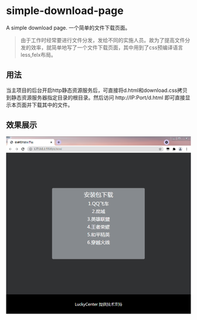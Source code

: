 # simple-download-page
A simple download page.
一个简单的文件下载页面。

> 由于工作时经常要进行文件分发，发给不同的实施人员。故为了提高文件分发的效率，就简单地写了一个文件下载页面，其中用到了css预编译语言less,felx布局。
## 用法
当主项目的后台开启http静态资源服务后，可直接将d.html和download.css拷贝到静态资源服务器指定目录的根目录。然后访问 http://IP:Port/d.html 即可直接显示本页面并下载其中的文件。

## 效果展示

![1](https://github.com/LuckyCenter/simple-download-page/blob/main/assets/1.png?raw=true)